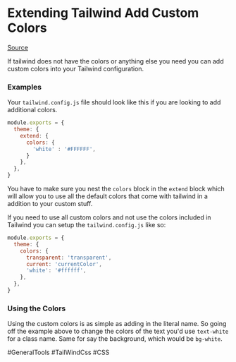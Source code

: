 # Extending Tailwind Add Custom Colors

[Source](https://tailwindcss.com/docs/customizing-colors)

If tailwind does not have the colors or anything else you need you can add custom colors into your Tailwind configuration.

### Examples

Your `tailwind.config.js` file should look like this if you are looking to add additional colors.

```javascript
module.exports = {
  theme: {
    extend: {
      colors: {
        'white' : '#FFFFFF',
      }
    },
  },
}
```

You have to make sure you nest the `colors` block in the `extend` block which will allow you to use all the default colors that come with tailwind in a addition to your custom stuff.

If you need to use all custom colors and not use the colors included in Tailwind you can setup the `tailwind.config.js` like so:


```javascript
module.exports = {
  theme: {
    colors: {
      transparent: 'transparent',
      current: 'currentColor',
      'white': '#ffffff',
    },
  },
}
```

### Using the Colors

Using the custom colors is as simple as adding in the literal name. So going off the example above to change the colors of the text you'd use `text-white` for a class name. Same for say the background, which would be `bg-white`.

#GeneralTools 
	#TailWindCss 
	#CSS 